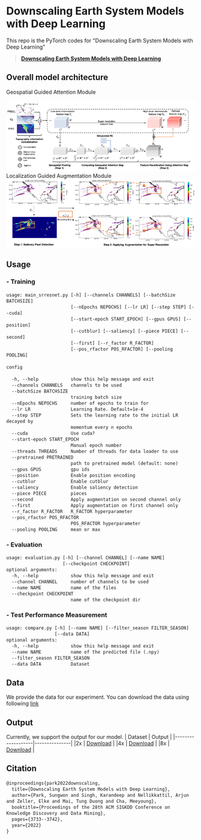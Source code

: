 # Downscaling Earth System Models with Deep Learning #
This repo is the PyTorch codes for "Downscaling  Earth System Models with Deep Learning"
> [**Downscaling Earth System Models with Deep Learning**](https://dl.acm.org/doi/abs/10.1145/3534678.3539031)


## Overall model architecture ##
Geospatial Guided Attention Module
<center><img src="./figure/model_architecture.png"> </center>
Localization Guided Augmentation Module
<center><img src="./figure/aug_architecture.png"> </center>

## Usage ##
### - Training ###
```
usage: main_srresnet.py [-h] [--channels CHANNELS] [--batchSize BATCHSIZE]
                        [--nEpochs NEPOCHS] [--lr LR] [--step STEP] [--cuda]
                        [--start-epoch START_EPOCH] [--gpus GPUS] [--position]
                        [--cutblur] [--saliency] [--piece PIECE] [--second]
                        [--first] [--r_factor R_FACTOR]
                        [--pos_rfactor POS_RFACTOR] [--pooling POOLING]

config

  -h, --help            show this help message and exit
  --channels CHANNELS   channels to be used
  --batchSize BATCHSIZE
                        training batch size
  --nEpochs NEPOCHS     number of epochs to train for
  --lr LR               Learning Rate. Default=1e-4
  --step STEP           Sets the learning rate to the initial LR decayed by
                        momentum every n epochs
  --cuda                Use cuda?
  --start-epoch START_EPOCH
                        Manual epoch number
  --threads THREADS     Number of threads for data loader to use
  --pretrained PRETRAINED
                        path to pretrained model (default: none)
  --gpus GPUS           gpu ids
  --position            Enable position encoding
  --cutblur             Enable cutblur
  --saliency            Enable saliency detection
  --piece PIECE         pieces
  --second              Apply augmentation on second channel only
  --first               Apply augmentation on first channel only
  --r_factor R_FACTOR   R_FACTOR hyperparameter
  --pos_rfactor POS_RFACTOR
                        POS_RFACTOR hyperparameter
  --pooling POOLING     mean or max
```
### - Evaluation ###
```
usage: evaluation.py [-h] [--channel CHANNEL] [--name NAME]
                     [--checkpoint CHECKPOINT]
optional arguments:
  -h, --help            show this help message and exit
  --channel CHANNEL     number of channels to be used
  --name NAME           name of the files
  --checkpoint CHECKPOINT
                        name of the checkpoint dir
```
### - Test Performance Measurement ###
```
usage: compare.py [-h] [--name NAME] [--filter_season FILTER_SEASON]
                  [--data DATA]
optional arguments:
  -h, --help            show this help message and exit
  --name NAME           name of the predicted file (.npy)
  --filter_season FILTER_SEASON
  --data DATA           Dataset
```

## Data ##
We provide the data for our experiment. You can download the data using following
[link](http://climatedata.ibs.re.kr/data/cesm-hires)
                     
## Output ##
Currently, we support the output for our model.
| Dataset           | Output | 
|-------------------|---------------|
|2x           | [Download](https://drive.google.com/file/d/1ib97DxM5tTBlWRG_3WB2us4GOXkPkdc7/view?usp=sharing)  | 
|4x           | [Download](https://drive.google.com/file/d/19ANhM2OrdflCB0ak5-wF0uOHW0GVPrte/view?usp=sharing)  |
|8x           | [Download](https://drive.google.com/file/d/1ZIV3I_KUI0fbDp0sRMevu8LJKnauSs0Z/view?usp=sharing)  |

## Citation ##
```
@inproceedings{park2022downscaling,
  title={Downscaling Earth System Models with Deep Learning},
  author={Park, Sungwon and Singh, Karandeep and Nellikkattil, Arjun and Zeller, Elke and Mai, Tung Duong and Cha, Meeyoung},
  booktitle={Proceedings of the 28th ACM SIGKDD Conference on Knowledge Discovery and Data Mining},
  pages={3733--3742},
  year={2022}
}
```